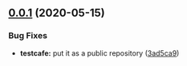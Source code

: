 ## [0.0.1](https://github.com/ovh/manager/compare/@ovh-ux/testcafe-manager@0.0.0...@ovh-ux/testcafe-manager@0.0.1) (2020-05-15)


### Bug Fixes

* **testcafe:** put it as a public repository ([3ad5ca9](https://github.com/ovh/manager/commit/3ad5ca985cc5a60342bd6bcb67762dc05624b1a7))




